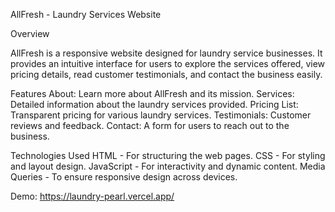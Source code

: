 AllFresh - Laundry Services Website

Overview

AllFresh is a responsive website designed for laundry service businesses. It provides an intuitive interface for users to explore the services offered, view pricing details, read customer testimonials, and contact the business easily.

Features
About: Learn more about AllFresh and its mission.
Services: Detailed information about the laundry services provided.
Pricing List: Transparent pricing for various laundry services.
Testimonials: Customer reviews and feedback.
Contact: A form for users to reach out to the business.

Technologies Used
HTML - For structuring the web pages.
CSS - For styling and layout design.
JavaScript - For interactivity and dynamic content.
Media Queries - To ensure responsive design across devices.


Demo: https://laundry-pearl.vercel.app/
